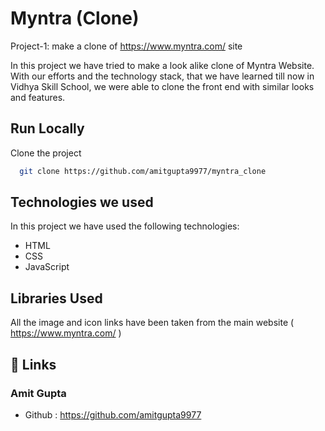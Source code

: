 
# Myntra (Clone)

Project-1: make a clone of https://www.myntra.com/ site

In this project we have tried to make a look alike clone of Myntra Website. With our efforts and the technology stack, that we have learned till now in Vidhya Skill School, we were able to clone the front end with similar looks and features.

## Run Locally

Clone the project

```bash
  git clone https://github.com/amitgupta9977/myntra_clone
```

## Technologies we used

In this project we have used the following technologies:

- HTML
- CSS
- JavaScript

## Libraries Used

All the image and icon links have been taken from the main website ( https://www.myntra.com/ )

## 🔗 Links

### Amit Gupta
- Github : https://github.com/amitgupta9977






  
